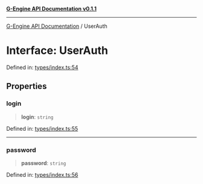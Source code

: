 [**G-Engine API Documentation v0.1.1**](../README.md)

***

[G-Engine API Documentation](../globals.md) / UserAuth

# Interface: UserAuth

Defined in: [types/index.ts:54](https://github.com/yakoshiq/g-engine-nodejs-lib/blob/4d4a07d9407cb4a686aa9a7d498ca53c3006a843/src/types/index.ts#L54)

## Properties

### login

> **login**: `string`

Defined in: [types/index.ts:55](https://github.com/yakoshiq/g-engine-nodejs-lib/blob/4d4a07d9407cb4a686aa9a7d498ca53c3006a843/src/types/index.ts#L55)

***

### password

> **password**: `string`

Defined in: [types/index.ts:56](https://github.com/yakoshiq/g-engine-nodejs-lib/blob/4d4a07d9407cb4a686aa9a7d498ca53c3006a843/src/types/index.ts#L56)

